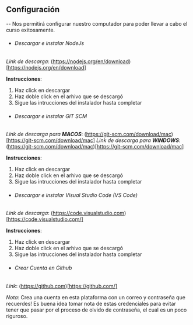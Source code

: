 ## Configuración
--
Nos permitirá configurar nuestro computador para poder llevar a cabo el curso exitosamente.

- ###### Descargar e instalar NodeJs
_Link de descarga_: (https://nodejs.org/en/download)[https://nodejs.org/en/download]

**Instrucciones**:
1. Haz click en descargar
2. Haz doble click en el arhivo que se descargó
3. Sigue las intrucciones del instalador hasta completar

- ###### Descargar e instalar GIT SCM
_Link de descarga para **MACOS**_: (https://git-scm.com/download/mac)[https://git-scm.com/download/mac]
_Link de descarga para **WINDOWS**_: (https://git-scm.com/download/mac)[https://git-scm.com/download/mac]

**Instrucciones**:
1. Haz click en descargar
2. Haz doble click en el arhivo que se descargó
3. Sigue las intrucciones del instalador hasta completar

- ###### Descargar e instalar Visual Studio Code (VS Code)
_Link de descarga_: (https://code.visualstudio.com)[https://code.visualstudio.com/]

**Instrucciones**:
1. Haz click en descargar
2. Haz doble click en el arhivo que se descargó
3. Sigue las intrucciones del instalador hasta completar

- ###### Crear Cuenta en Github
_Link_: (https://github.com)[https://github.com/]

*Nota*: Crea una cuenta en esta plataforma con un correo y contraseña que recuerdes! Es buena idea tomar nota de estas credenciales para evitar tener que pasar por el proceso de olvido de contraseña, el cual es un poco riguroso.